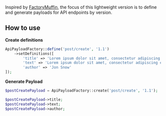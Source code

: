 Inspired by [FactoryMuffin](https://github.com/thephpleague/factory-muffin), the focus of this lightweight version is to define and generate payloads for API endpoints by version. 

## How to use

**Create definitions**
```php
ApiPayloadFactory::define('post/create', '1.1')
    ->setDefinitions([
        'title' => 'Lorem ipsum dolor sit amet, consectetur adipiscing.',
        'text' => 'Lorem ipsum dolor sit amet, consectetur adipiscing elit. Nam congue ipsum non nisl dignissim tempus. Donec vitae dolor purus. Ut magna lorem, finibus id lacus id, feugiat placerat nisi. Maecenas rutrum quis felis imperdiet fermentum.',
        'author' => 'Jon Snow'
]);
```

**Generate Payload**

```php
$postCreatePayload = ApiPayloadFactory::create('post/create', '1.1');

$postCreatePayload->title;
$postCreatePayload->text;
$postCreatePayload->author;
```

